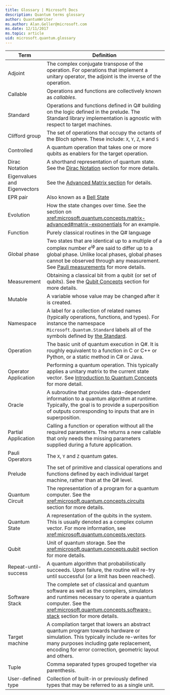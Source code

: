 ```yaml
---
title: Glossary | Microsoft Docs 
description: Quantum terms glossary
author: QuantumWriter
ms.author: Alan.Geller@microsoft.com 
ms.date: 12/11/2017
ms.topic: article
uid: microsoft.quantum.glossary
---
```


|Term|Definition|
|-------------|----------|
|Adjoint|The complex conjugate transpose of the operation. For operations that implement a unitary operator, the adjoint is the inverse of the operation.|
|Callable|Operations and functions are collectively known as *callables*.|
|Standard|Operations and functions defined in Q# building on the logic defined in the prelude. The Standard library implementation is agnostic with respect to target machines.|
|Clifford group|The set of operations that occupy the octants of the Bloch sphere. These include: `X`, `Y`, `Z`, `H` and `S`|
|Controlled|A quantum operation that takes one or more qubits as enablers for the target operation.|
|Dirac Notation|A shorthand representation of quantum state. See the [Dirac Notation](xref:microsoft.quantum.concepts.dirac) section for more details.|
|Eigenvalues and Eigenvectors|See the [Advanced Matrix section](xref:microsoft.quantum.concepts.matrix-advanced) for details.|
|EPR pair|Also known as a [Bell State](https://en.wikipedia.org/wiki/Bell_state)|
|Evolution|How the state changes over time. See the section on <xref:microsoft.quantum.concepts.matrix-advanced#matrix-exponentials> for an example. |
|Function|Purely classical routines in the Q# language|
| <a id="global-phase"></a>Global phase | Two states that are identical up to a multiple of a complex number $e^{i\phi}$ are said to differ up to a global phase. Unlike local phases, global phases cannot be observed through any measurement. See [Pauli measurements](xref:microsoft.quantum.concepts.pauli) for more details. |
|Measurement|Obtaining a classical bit from a qubit (or set of qubits). See the [Qubit Concepts](xref:microsoft.quantum.concepts.qubit) section for more details.|
|Mutable|A variable whose value may be changed after it is created.|
|Namespace|A label for a collection of related names (typically operations, functions, and types). For instance the namespace `Microsoft.Quantum.Standard` labels all of the symbols defined by [the Standard](xref:microsoft.quantum.canon).|
|Operation|The basic unit of quantum execution in Q#. It is roughly equivalent to a function in C or C++ or Python, or a static method in C# or Java.|
|Operator Application|Performing a quantum operation. This typically applies a unitary matrix to the current state vector. See [Introduction to Quantum Concepts](xref:microsoft.quantum.concepts.intro) for more detail.|
|Oracle|A subroutine that provides data-dependent information to a quantum algorithm at runtime. Typically, the goal is to provide a superposition of outputs corresponding to inputs that are in superposition.   |
|Partial Application|Calling a function or operation without all the required parameters. The returns a new callable that only needs the missing parameters supplied during a future application.|
|Pauli Operators|The `X`, `Y` and `Z` quantum gates.|
|Prelude|The set of primitive and classical operations and functions defined by each individual target machine, rather than at the Q# level.|
|Quantum Circuit|The representation of a program for a quantum computer. See the <xref:microsoft.quantum.concepts.circuits> section for more details.|
|Quantum State|A representation of the qubits in the system. This is usually denoted as a complex column vector. For more information, see <xref:microsoft.quantum.concepts.vectors>. |
|Qubit|Unit of quantum storage. See the <xref:microsoft.quantum.concepts.qubit> section for more details.|
|Repeat-until-success|A quantum algorithm that probabilistically succeeds. Upon failure, the routine will re-try until successful (or a limit has been reached). |
|Software Stack|The complete set of classical and quantum software as well as the compilers, simulators and runtimes necessary to operate a quantum computer. See the <xref:microsoft.quantum.concepts.software-stack> section for more details. |
|Target machine|A compilation target that lowers an abstract quantum program towards hardware or simulation. This typically include re-writes for many purposes including gate replacement, encoding for error correction, geometric layout and others.|
|Tuple|Comma separated types grouped together via parenthesis. |
|User-defined type|Collection of built-in or previously defined types that may be referred to as a single unit.|

